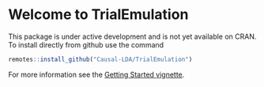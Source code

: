# Welcome to TrialEmulation

This package is under active development and is not yet available on CRAN.
To install directly from github use the command

```r
remotes::install_github("Causal-LDA/TrialEmulation")
```

For more information see the [Getting Started vignette](https://Causal-LDA.github.io/TrialEmulation/articles/Getting-Started.html).
